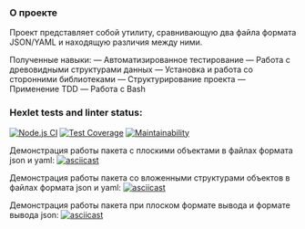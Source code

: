 ### О проекте
Проект представляет собой утилиту, сравнивающую два файла формата JSON/YAML и находящую различия между ними.

Полученные навыки:
— Автоматизированное тестирование
— Работа с древовидными структурами данных
— Установка и работа со сторонними библиотеками
— Структурирование проекта
— Применение TDD
— Работа с Bash

### Hexlet tests and linter status:
[![Node.js CI](https://github.com/KupriianovaAlina/frontend-project-46/actions/workflows/node.js.yml/badge.svg)](https://github.com/KupriianovaAlina/frontend-project-46/actions/workflows/node.js.yml)
[![Test Coverage](https://api.codeclimate.com/v1/badges/22bcc07b0bfdc1dad572/test_coverage)](https://codeclimate.com/github/KupriianovaAlina/frontend-project-46/test_coverage)
[![Maintainability](https://api.codeclimate.com/v1/badges/22bcc07b0bfdc1dad572/maintainability)](https://codeclimate.com/github/KupriianovaAlina/frontend-project-46/maintainability)

Демонстрация работы пакета с плоскими объектами в файлах формата json и yaml:
[![asciicast](https://asciinema.org/a/567520.svg)](https://asciinema.org/a/567520)

Демонстрация работы пакета со вложенными структурами объектов в файлах формата json и yaml:
[![asciicast](https://asciinema.org/a/gFLK0RgqftuhGZh7AT1SV0oon.svg)](https://asciinema.org/a/gFLK0RgqftuhGZh7AT1SV0oon)

Демонстрация работы пакета при плоском формате вывода и формате вывода json:
[![asciicast](https://asciinema.org/a/567524.svg)](https://asciinema.org/a/567524)
